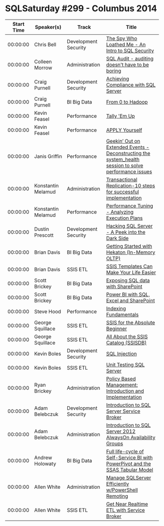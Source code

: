 # SQLSaturday #299 - Columbus 2014
Start Time|Speaker(s)|Track|Title
---|---|---|---
00:00:00|Chris Bell|Development  Security|[The Spy Who Loathed Me - An Intro to SQL Security ](11274.md)
00:00:00|Colleen Morrow|Administration	|[SQL Audit - auditing doesn't have to be boring](11780.md)
00:00:00|Craig Purnell|Development  Security|[Achieving Compliance with SQL Server](11998.md)
00:00:00|Craig Purnell|BI  Big Data|[From 0 to Hadoop](11999.md)
00:00:00|Kevin Feasel|Performance|[Tally 'Em Up](14195.md)
00:00:00|Kevin Feasel|Performance|[APPLY Yourself](14196.md)
00:00:00|Janis Griffin|Performance|[Geekin’ Out on Extended Events -Deconstructing the system_health session to solve performance issues](15722.md)
00:00:00|Konstantin Melamud|Administration	|[Transactional Replication-10 steps for successful implementation](18554.md)
00:00:00|Konstantin Melamud|Performance|[Performance Tuning - Analyzing Execution Plans](18555.md)
00:00:00|Dustin Prescott|Development  Security|[Hacking SQL Server - A Peek into the Dark Side](22295.md)
00:00:00|Brian Davis|BI  Big Data|[Getting Started with Hekaton (In-Memory OLTP)](22641.md)
00:00:00|Brian Davis|SSIS  ETL|[SSIS Templates Can Make Your Life Easier](22643.md)
00:00:00|Scott Brickey|BI  Big Data|[Exposing SQL data with SharePoint](24045.md)
00:00:00|Scott Brickey|BI  Big Data|[Power BI with SQL, Excel and SharePoint](24046.md)
00:00:00|Steve Hood|Performance|[Indexing Fundamentals](24419.md)
00:00:00|George Squillace|SSIS  ETL|[SSIS for the Absolute Beginner](25082.md)
00:00:00|George Squillace|SSIS  ETL|[All About the SSIS Catalog (SSISDB)](25084.md)
00:00:00|Kevin Boles|Development  Security|[SQL Injection](26379.md)
00:00:00|Kevin Boles|SSIS  ETL|[Unit Testing SQL Server](26380.md)
00:00:00|Ryan Brickey|Administration	|[Policy Based Management: Introduction and Implementation](34869.md)
00:00:00|Adam Belebczuk|Development  Security|[Introduction to SQL Server Service Broker](8956.md)
00:00:00|Adam Belebczuk|Administration	|[Introduction to SQL Server 2012 AlwaysOn Availability Groups](8957.md)
00:00:00|Andrew Holowaty|BI  Big Data|[Full life-cycle of Self-Service BI with PowerPivot and the SSAS Tabular Model](9488.md)
00:00:00|Allen White|Administration	|[Manage SQLServer Efficiently w/PowerShell Remoting](9985.md)
00:00:00|Allen White|SSIS  ETL|[Get Near Realtime ETL with Service Broker](9987.md)
